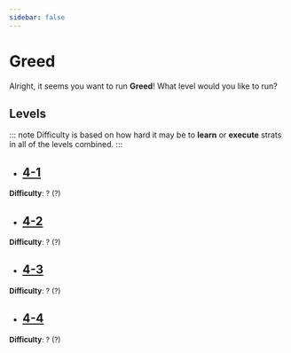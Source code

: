 ```yaml
---
sidebar: false
---
```


# Greed

Alright, it seems you want to run **Greed**! What level would you like to run?

## Levels
::: note
Difficulty is based on how hard it may be to **learn** or **execute** strats in all of the levels combined.
:::

- ## [4-1](/guides/any/4-greed/any-4-1.md)
<font size="2">
    <b>Difficulty</b>: ? (?)
</font>

- ## [4-2](/guides/any/4-greed/any-4-2.md)
<font size="2">
    <b>Difficulty</b>: ? (?)
</font>

- ## [4-3](/guides/any/4-greed/any-4-3.md)
<font size="2">
    <b>Difficulty</b>: ? (?)
</font>

- ## [4-4](/guides/any/4-greed/any-4-4.md)
<font size="2">
    <b>Difficulty</b>: ? (?)
</font>